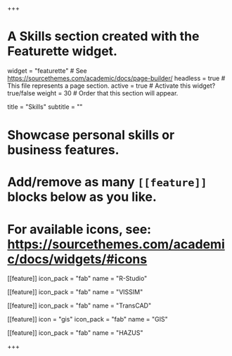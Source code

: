 +++
# A Skills section created with the Featurette widget.
widget = "featurette"  # See https://sourcethemes.com/academic/docs/page-builder/
headless = true  # This file represents a page section.
active = true  # Activate this widget? true/false
weight = 30  # Order that this section will appear.

title = "Skills"
subtitle = ""

# Showcase personal skills or business features.
# 
# Add/remove as many `[[feature]]` blocks below as you like.
# 
# For available icons, see: https://sourcethemes.com/academic/docs/widgets/#icons

[[feature]]
  icon_pack = "fab"
  name = "R-Studio"
  
[[feature]]
  icon_pack = "fab"
  name = "VISSIM" 
  
[[feature]]
  icon_pack = "fab"
  name = "TransCAD"
  
 [[feature]]
  icon = "gis"
  icon_pack = "fab"
  name = "GIS"
  
  [[feature]]
  icon_pack = "fab"
  name = "HAZUS"

+++
